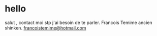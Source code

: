 # hello
 salut , contact moi stp j'ai besoin de te parler.  Francois Temime ancien shinken.  francoistemime@hotmail.com 
